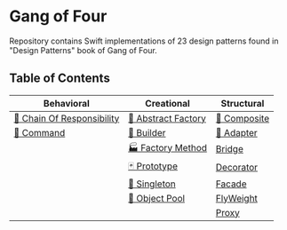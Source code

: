 # Gang of Four

Repository contains Swift implementations of 23 design patterns found in "Design Patterns" book of Gang of Four.

## Table of Contents
 
| Behavioral | Creational | Structural|
| -----------| -----------| ----------|
|[🐝 Chain Of Responsibility](/Behavioral/ChainOfResponsibility/ChainOfResponsibility)|[🌰 Abstract Factory](/Creational/AbstractFactory/AbstractFactory)|[🌿 Composite](/Structural/Composite/Composite)|
|[👫 Command](/Behavioral/Command/Command)|[👷 Builder](/Creational/Builder/Builder)|[🔌 Adapter](/Structural/Adapter/Adapter)|
||[🏭 Factory Method](/Creational/FactoryMethod/FactoryMethod)|[Bridge](/Structural/Bridge/Bridge)|
||[🃏 Prototype](/Creational/Prototype/Prototype)|[Decorator](/Structural/Decorator/Decorator)|
||[💍 Singleton](/Creational/Singleton/Singleton)|[Facade](/Structural/Facade/Facade)|
||[🎱 Object Pool](/Creational/ObjectPool/ObjectPool)|[FlyWeight](/Structural/FlyWeight/FlyWeight)|
|||[Proxy](/Structural/Proxy/Proxy)|







